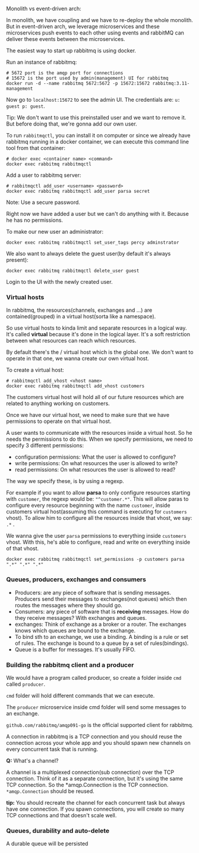 Monolith vs event-driven arch:

In monolith, we have coupling and we have to re-deploy the whole monolith. But in event-driven arch, we leverage microservices and
these microservices push events to each other using events and rabbitMQ can deliver these events between the microservices.

The easiest way to start up rabbitmq is using docker.

Run an instance of rabbitmq:
```shell
# 5672 port is the amqp port for connections
# 15672 is the port used by admin(management) UI for rabbitmq
docker run -d --name rabbitmq 5672:5672 -p 15672:15672 rabbitmq:3.11-management
```

Now go to `localhost:15672` to see the admin UI. The credentials are: `u: guest p: guest`.

Tip: We don't want to use this preinstalled user and we want to remove it. But before doing that, we're gonna add our own user.

To run `rabbitmqctl`, you can install it on computer or since we already have rabbitmq running in a docker container, we can execute this
command line tool from that container:
```shell
# docker exec <container name> <command>
docker exec rabbitmq rabbitmqctl
```

Add a user to rabbitmq server:
```shell
# rabbitmqctl add_user <username> <password>
docker exec rabbitmq rabbitmqctl add_user parsa secret
```
Note: Use a secure password.

Right now we have added a user but we can't do anything with it. Because he has no permissions.

To make our new user an administrator:
```shell
docker exec rabbitmq rabbitmqctl set_user_tags percy adminstrator
```

We also want to always delete the guest user(by default it's always present):
```shell
docker exec rabbitmq rabbitmqctl delete_user guest
```

Login to the UI with the newly created user.

### Virtual hosts
In rabbitmq, the resources(channels, exchanges and ...) are contained(grouped) in a virtual host(sorta like a namespace).

So use virtual hosts to kinda limit and separate resources in a logical way. It's called **virtual** because it's done in the logical layer.
It's a soft restriction between what resources can reach which resources.

By default there's the / virtual host which is the global one. We don't want to operate in that one, we wanna create our own virtual host.

To create a virtual host:
```shell
# rabbitmqctl add_vhost <vhost name>
docker exec rabbitmq rabbitmqctl add_vhost customers
```
The customers virtual host will hold all of our future resources which are related to anything working on customers.

Once we have our virtual host, we need to make sure that we have permissions to operate on that virtual host.

A user wants to communicate with the resources inside a virtual host. So he needs the permissions to do this.
When we specify permissions, we need to specify 3 different permissions:
- configuration permissions: What the user is allowed to configure?
- write permissions: On what resources the user is allowed to write?
- read permissions: On what resources the user is allowed to read?

The way we specify these, is by using a regexp.

For example if you want to allow **parsa** to only configure resources starting with `customer`,  the regexp would be: `"^customer.*"`.
This will allow paras to configure every resource beginning with the name `customer`, inside customers virtual host(assuming this command is
executing for `customers` vhost). To allow him to configure all the resources inside that vhost, we say: `.*` .

We wanna give the user `parsa` permissions to everything inside `customers` vhost. With this, he's able to configure, read and write on everything
inside of that vhost.
```shell
docker exec rabbitmq rabbitmqctl set_permissions -p customers parsa ".*" ".*" ".*"
```

### Queues, producers, exchanges and consumers
- Producers: are any piece of software that is sending messages. Producers send their messages to exchanges(not queues) which then routes 
the messages where they should go.
- Consumers: any piece of software that is **receiving** messages. How do they receive messages? With exchanges and queues. 
- exchanges: Think of exchange as a broker or a router. The exchanges knows which queues are bound to the exchange. 
- To bind sth to an exchange, we use a binding. A binding is a rule or set of rules. The exchange is bound to a queue by a set of rules(bindings). 
- Queue is a buffer for messages. It's usually FIFO.

### Building the rabbitmq client and a producer
We would have a program called producer, so create a folder inside `cmd` called `producer`.

`cmd` folder will hold different commands that we can execute.

The `producer` microservice inside cmd folder will send some messages to an exchange.

`github.com/rabbitmq/amqp091-go` is the official supported client for rabbitmq.

A connection in rabbitmq is a TCP connection and you should reuse the connection across your whole app and you should spawn new channels on every
concurrent task that is running.

**Q:** What's a channel?

A channel is a multiplexed connection(sub connection) over the TCP connection. Think of it as a separate connection, but it's using the same TCP connection.
So the *amqp.Connection is the TCP connection. `*amqp.Connection` should be reused.

**tip:** You should recreate the channel for each concurrent task but always have one connection. If you spawn connections, you will create
so many TCP connections and that doesn't scale well.

### Queues, durability and auto-delete
A durable queue will be persisted